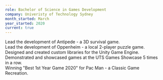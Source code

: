 ```yaml
---
role: Bachelor of Science in Games Development
company: Univeristy of Technology Sydney
month_started: March
year_started: 2020
current: true
---
```

Lead the development of Antipede - a 3D survival game.<br>
Lead the development of Oppenheim - a local 2-player puzzle game.<br>
Designed and created custom libraries for the Unity Game Engine.<br>
Demonstrated and showcased games at the UTS Games Showcase 5 times in a row.<br>
Winning "Best 1st Year Game 2020" for Pac Man - a Classic Game Recreation.
